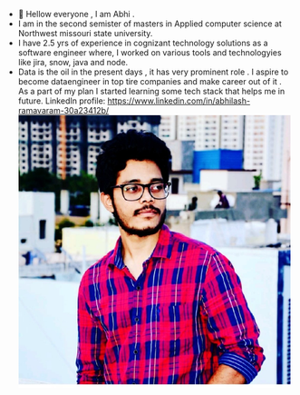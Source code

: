 
- 👋  Hellow everyone , I am Abhi .
- I am in the second semister of masters in Applied computer science at Northwest missouri state university.
- I have 2.5 yrs of experience in cognizant technology solutions as a software engineer where, I worked on various tools and technologyies like jira, snow, java and node. 
- Data is the oil in the present days , it has very prominent role . I  aspire to become dataengineer in top tire companies and make career out of it . As  a part of my plan I started learning some tech stack that helps me in future.
LinkedIn profile: https://www.linkedin.com/in/abhilash-ramavaram-30a23412b/
![](images/profile.png)
